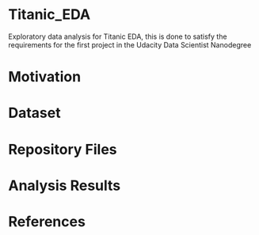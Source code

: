 # Titanic_EDA
Exploratory data analysis for Titanic EDA, this is done to satisfy the requirements for the first project in the Udacity Data Scientist Nanodegree

# Motivation 


# Dataset 


# Repository Files


# Analysis Results 


# References



